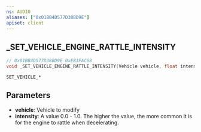 ```yaml
---
ns: AUDIO
aliases: ["0x01BB4D577D38BD9E"]
apiset: client
---
```

## _SET_VEHICLE_ENGINE_RATTLE_INTENSITY

```c
// 0x01BB4D577D38BD9E 0xE81FAC68
void _SET_VEHICLE_ENGINE_RATTLE_INTENSITY(Vehicle vehicle, float intensity);
```

```
SET_VEHICLE_*
```

## Parameters
* **vehicle**: Vehicle to modify
* **intensity**: A value 0.0 - 1.0. The higher the value, the more common it is for the engine to rattle when decelerating.

